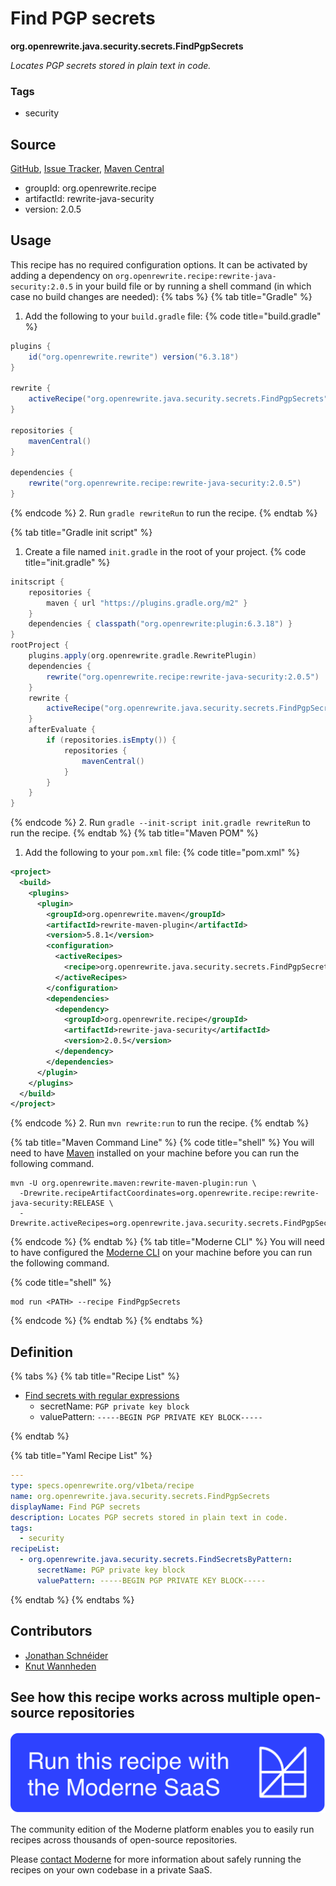 # Find PGP secrets

**org.openrewrite.java.security.secrets.FindPgpSecrets**

_Locates PGP secrets stored in plain text in code._

### Tags

* security

## Source

[GitHub](https://github.com/openrewrite/rewrite-java-security/blob/main/src/main/resources/META-INF/rewrite/secrets.yml), [Issue Tracker](https://github.com/openrewrite/rewrite-java-security/issues), [Maven Central](https://central.sonatype.com/artifact/org.openrewrite.recipe/rewrite-java-security/2.0.5/jar)

* groupId: org.openrewrite.recipe
* artifactId: rewrite-java-security
* version: 2.0.5


## Usage

This recipe has no required configuration options. It can be activated by adding a dependency on `org.openrewrite.recipe:rewrite-java-security:2.0.5` in your build file or by running a shell command (in which case no build changes are needed): 
{% tabs %}
{% tab title="Gradle" %}
1. Add the following to your `build.gradle` file:
{% code title="build.gradle" %}
```groovy
plugins {
    id("org.openrewrite.rewrite") version("6.3.18")
}

rewrite {
    activeRecipe("org.openrewrite.java.security.secrets.FindPgpSecrets")
}

repositories {
    mavenCentral()
}

dependencies {
    rewrite("org.openrewrite.recipe:rewrite-java-security:2.0.5")
}
```
{% endcode %}
2. Run `gradle rewriteRun` to run the recipe.
{% endtab %}

{% tab title="Gradle init script" %}
1. Create a file named `init.gradle` in the root of your project.
{% code title="init.gradle" %}
```groovy
initscript {
    repositories {
        maven { url "https://plugins.gradle.org/m2" }
    }
    dependencies { classpath("org.openrewrite:plugin:6.3.18") }
}
rootProject {
    plugins.apply(org.openrewrite.gradle.RewritePlugin)
    dependencies {
        rewrite("org.openrewrite.recipe:rewrite-java-security:2.0.5")
    }
    rewrite {
        activeRecipe("org.openrewrite.java.security.secrets.FindPgpSecrets")
    }
    afterEvaluate {
        if (repositories.isEmpty()) {
            repositories {
                mavenCentral()
            }
        }
    }
}
```
{% endcode %}
2. Run `gradle --init-script init.gradle rewriteRun` to run the recipe.
{% endtab %}
{% tab title="Maven POM" %}
1. Add the following to your `pom.xml` file:
{% code title="pom.xml" %}
```xml
<project>
  <build>
    <plugins>
      <plugin>
        <groupId>org.openrewrite.maven</groupId>
        <artifactId>rewrite-maven-plugin</artifactId>
        <version>5.8.1</version>
        <configuration>
          <activeRecipes>
            <recipe>org.openrewrite.java.security.secrets.FindPgpSecrets</recipe>
          </activeRecipes>
        </configuration>
        <dependencies>
          <dependency>
            <groupId>org.openrewrite.recipe</groupId>
            <artifactId>rewrite-java-security</artifactId>
            <version>2.0.5</version>
          </dependency>
        </dependencies>
      </plugin>
    </plugins>
  </build>
</project>
```
{% endcode %}
2. Run `mvn rewrite:run` to run the recipe.
{% endtab %}

{% tab title="Maven Command Line" %}
{% code title="shell" %}
You will need to have [Maven](https://maven.apache.org/download.cgi) installed on your machine before you can run the following command.

```shell
mvn -U org.openrewrite.maven:rewrite-maven-plugin:run \
  -Drewrite.recipeArtifactCoordinates=org.openrewrite.recipe:rewrite-java-security:RELEASE \
  -Drewrite.activeRecipes=org.openrewrite.java.security.secrets.FindPgpSecrets
```
{% endcode %}
{% endtab %}
{% tab title="Moderne CLI" %}
You will need to have configured the [Moderne CLI](https://docs.moderne.io/moderne-cli/cli-intro) on your machine before you can run the following command.

{% code title="shell" %}
```shell
mod run <PATH> --recipe FindPgpSecrets
```
{% endcode %}
{% endtab %}
{% endtabs %}

## Definition

{% tabs %}
{% tab title="Recipe List" %}
* [Find secrets with regular expressions](../../../java/security/secrets/findsecretsbypattern.md)
  * secretName: `PGP private key block`
  * valuePattern: `-----BEGIN PGP PRIVATE KEY BLOCK-----`

{% endtab %}

{% tab title="Yaml Recipe List" %}
```yaml
---
type: specs.openrewrite.org/v1beta/recipe
name: org.openrewrite.java.security.secrets.FindPgpSecrets
displayName: Find PGP secrets
description: Locates PGP secrets stored in plain text in code.
tags:
  - security
recipeList:
  - org.openrewrite.java.security.secrets.FindSecretsByPattern:
      secretName: PGP private key block
      valuePattern: -----BEGIN PGP PRIVATE KEY BLOCK-----

```
{% endtab %}
{% endtabs %}

## Contributors
* [Jonathan Schnéider](mailto:jkschneider@gmail.com)
* [Knut Wannheden](mailto:knut@moderne.io)


## See how this recipe works across multiple open-source repositories

[![Moderne Link Image](/.gitbook/assets/ModerneRecipeButton.png)](https://app.moderne.io/recipes/org.openrewrite.java.security.secrets.FindPgpSecrets)

The community edition of the Moderne platform enables you to easily run recipes across thousands of open-source repositories.

Please [contact Moderne](https://moderne.io/product) for more information about safely running the recipes on your own codebase in a private SaaS.
